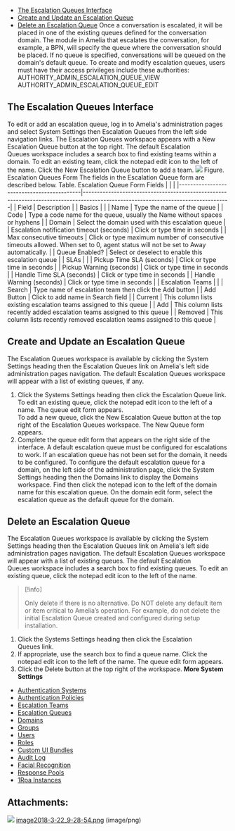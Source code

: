 -   [The Escalation Queues Interface](#EscalationQueues-TheEscalationQueuesInterface)
-   [Create and Update an Escalation Queue](#EscalationQueues-CreateandUpdateanEscalationQueue)
-   [Delete an Escalation Queue](#EscalationQueues-DeleteanEscalationQueue)
Once a conversation is escalated, it will be placed in one of the existing queues defined for the conversation domain. The module in Amelia that escalates the conversation, for example, a BPN, will specify the queue where the conversation should be placed. If no queue is specified, conversations will be queued on the domain's default queue.
To create and modify escalation queues, users must have their access privileges include these authorities:
AUTHORITY_ADMIN_ESCALATION_QUEUE_VIEW  
AUTHORITY_ADMIN_ESCALATION_QUEUE_EDIT
## The Escalation Queues Interface
To edit or add an escalation queue, log in to Amelia's administration pages and select System Settings then Escalation Queues from the left side navigation links. The Escalation Queues workspace appears with a New Escalation Queue button at the top right.
The default Escalation Queues workspace includes a search box to find existing teams within a domain. To edit an existing team, click the notepad edit icon to the left of the name. Click the New Escalation Queue button to add a team.
![](https://docs.ipsoft.com/download/attachments/11937818/image2018-11-20_12-55-34.png)
Figure. Escalation Queues Form
The fields in the Escalation Queue form are described below.
Table. Escalation Queue Form Fields
|                                           |                                                                                                                                  |
|-------------------------------------------|----------------------------------------------------------------------------------------------------------------------------------|
| Field                                     | Description                                                                                                                      |
| Basics                                    |                                                                                                                                  |
| Name                                      | Type the name of the queue                                                                                                       |
| Code                                      | Type a code name for the queue, usually the Name without spaces or hyphens                                                       |
| Domain                                    | Select the domain used with this escalation queue                                                                                |
| Escalation notification timeout (seconds) | Click or type time in seconds                                                                                                    |
| Max consecutive timeouts                  | Click or type maximum number of consecutive timeouts allowed. When set to 0, agent status will not be set to Away automatically. |
| Queue Enabled?                            | Select or deselect to enable this escalation queue                                                                               |
| SLAs                                      |                                                                                                                                  |
| Pickup Time SLA (seconds)                 | Click or type time in seconds                                                                                                    |
| Pickup Warning (seconds)                  | Click or type time in seconds                                                                                                    |
| Handle Time SLA (seconds)                 | Click or type time in seconds                                                                                                    |
| Handle Warning (seconds)                  | Click or type time in seconds                                                                                                    |
| Escalation Teams                          |                                                                                                                                  |
| Search                                    | Type name of escalation team then click the Add button                                                                           |
| Add Button                                | Click to add name in Search field                                                                                                |
| Current                                   | This column lists existing escalation teams assigned to this queue                                                               |
| Add                                       | This column lists recently added escalation teams assigned to this queue                                                         |
| Removed                                   | This column lists recently removed escalation teams assigned to this queue                                                       |
## Create and Update an Escalation Queue
The Escalation Queues workspace is available by clicking the System Settings heading then the Escalation Queues link on Amelia's left side administration pages navigation. The default Escalation Queues workspace will appear with a list of existing queues, if any.
1.  Click the Systems Settings heading then click the Escalation Queue link.  
    To edit an existing queue, click the notepad edit icon to the left of a name. The queue edit form appears.  
    To add a new queue, click the New Escalation Queue button at the top right of the Escalation Queues workspace. The New Queue form appears.
2.  Complete the queue edit form that appears on the right side of the interface.
A default escalation queue must be configured for escalations to work. If an escalation queue has not been set for the domain, it needs to be configured.
To configure the default escalation queue for a domain, on the left side of the administration page, click the System Settings heading then the Domains link to display the Domains workspace. Find then click the notepad icon to the left of the domain name for this escalation queue. On the domain edit form, select the escalation queue as the default queue for the domain. 
## Delete an Escalation Queue
The Escalation Queues workspace is available by clicking the System Settings heading then the Escalation Queues link on Amelia's left side administration pages navigation. The default Escalation Queues workspace will appear with a list of existing queues.
The default Escalation Queues workspace includes a search box to find existing queues. To edit an existing queue, click the notepad edit icon to the left of the name.
> [!info]  
>
> Only delete if there is no alternative. Do NOT delete any default item or item critical to Amelia’s operation. For example, do not delete the initial Escalation Queue created and configured during setup installation.

1.  Click the Systems Settings heading then click the Escalation Queues link.
2.  If appropriate, use the search box to find a queue name. Click the notepad edit icon to the left of the name. The queue edit form appears.
3.  Click the Delete button at the top right of the workspace.
**More System Settings**
-   [Authentication Systems](Authentication%20Systems)
-   [Authentication Policies](Authentication%20Policies)
-   [Escalation Teams](Escalation%20Teams)
-   [Escalation Queues](Escalation%20Queues)
-   [Domains](Domains)
-   [Groups](Groups)
-   [Users](Users)
-   [Roles](Roles)
-   [Custom UI Bundles](Custom%20UI%20Bundles)
-   [Audit Log](Audit%20Log)
-   [Facial Recognition](Facial%20Recognition)
-   [Response Pools](Response%20Pools)
-   [1Rpa Instances](1Rpa%20Instances)
## Attachments:
![](images/icons/bullet_blue.gif) [image2018-3-22_9-28-54.png](attachments/11940267/11940268.png) (image/png)  
